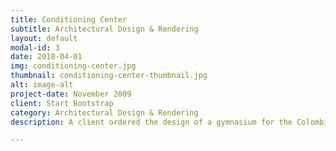 ```yaml
---
title: Conditioning Center
subtitle: Architectural Design & Rendering
layout: default
modal-id: 3
date: 2018-04-01
img: conditioning-center.jpg
thumbnail: conditioning-center-thumbnail.jpg
alt: image-alt
project-date: November 2009
client: Start Bootstrap
category: Architectural Design & Rendering
description: A client ordered the design of a gymnasium for the Colombian compensation fund, Comfenalco on a highly irregular terrain of his ownership with the objective of detonating dynamics in the sector, particularly to sell the rest of the lots included in the terrain. Other important objectives were to occupy the terrain's square footage despite its irregular topography and to meet the needs of Comfenalco's new gym. On one side, an elementary school endangered the proposal with audio and visual contamination for the gymnasium; and on the other, the afternoon sun endangered with overheating the building. Restraints were encountered when dividing the terrain. A portion of the terrain was to be destined for the Gymnasium and the rest would be for future retail. The Gym location had to be directly in contact with the Avenue, not occupy the whole East side of the terrain and comply with minimum space requirements. Therefore, the building is oriented East-West, focusing visuals towards the green landscape. The North facade is closed towards the neighboring school, but offers openings towards the morning sun and lush landscape. The South facade is a glass opening filtered by local bamboo to avoid the afternoon sun for energy efficiency. The West façade opens to the rear visuals and offers openings planning for future constructions.

---
```

